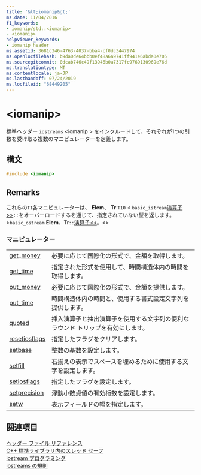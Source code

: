 ```yaml
---
title: '&lt;iomanip&gt;'
ms.date: 11/04/2016
f1_keywords:
- iomanip/std::<iomanip>
- <iomanip>
helpviewer_keywords:
- iomanip header
ms.assetid: 3681c346-4763-4037-bba4-cf0dc3447974
ms.openlocfilehash: b9da0de64bbb0ef48a6a9741ff941e6abda0e705
ms.sourcegitcommit: 0dcab746c49f13946b0a7317fc9769130969e76d
ms.translationtype: MT
ms.contentlocale: ja-JP
ms.lasthandoff: 07/24/2019
ms.locfileid: "68449205"
---
```

# <a name="ltiomanipgt"></a>&lt;iomanip&gt;

標準ヘッダー `iostreams` \<iomanip > をインクルードして、それぞれが1つの引数を受け取る複数のマニピュレーターを定義します。

## <a name="syntax"></a>構文

```cpp
#include <iomanip>
```

## <a name="remarks"></a>Remarks

これらの`T1`各マニピュレーターは、 **Elem**、 **Tr** `T10` \< `basic_istream`[演算子>>](../standard-library/istream-operators.md#op_gt_gt)`::`をオーバーロードするを通じて、指定されていない型を返します。>`basic_ostream` **Elem**、Tr`::`[演算子<<](../standard-library/ostream-operators.md#op_lt_lt)。\<>

### <a name="manipulators"></a>マニピュレーター

|||
|-|-|
|[get_money](../standard-library/iomanip-functions.md#iomanip_get_money)|必要に応じて国際化の形式で、金額を取得します。|
|[get_time](../standard-library/iomanip-functions.md#iomanip_get_time)|指定された形式を使用して、時間構造体内の時間を取得します。|
|[put_money](../standard-library/iomanip-functions.md#iomanip_put_money)|必要に応じて国際化の形式で、金額を提供します。|
|[put_time](../standard-library/iomanip-functions.md#iomanip_put_time)|時間構造体内の時間と、使用する書式設定文字列を提供します。|
|[quoted](../standard-library/iomanip-functions.md#quoted)|挿入演算子と抽出演算子を使用する文字列の便利なラウンド トリップを有効にします。|
|[resetiosflags](../standard-library/iomanip-functions.md#resetiosflags)|指定したフラグをクリアします。|
|[setbase](../standard-library/iomanip-functions.md#setbase)|整数の基数を設定します。|
|[setfill](../standard-library/iomanip-functions.md#setfill)|右揃えの表示でスペースを埋めるために使用する文字を設定します。|
|[setiosflags](../standard-library/iomanip-functions.md#setiosflags)|指定したフラグを設定します。|
|[setprecision](../standard-library/iomanip-functions.md#setprecision)|浮動小数点値の有効桁数を設定します。|
|[setw](../standard-library/iomanip-functions.md#setw)|表示フィールドの幅を指定します。|

## <a name="see-also"></a>関連項目

[ヘッダー ファイル リファレンス](../standard-library/cpp-standard-library-header-files.md)\
[C++ 標準ライブラリ内のスレッド セーフ](../standard-library/thread-safety-in-the-cpp-standard-library.md)\
[iostream プログラミング](../standard-library/iostream-programming.md)\
[iostreams の規則](../standard-library/iostreams-conventions.md)
